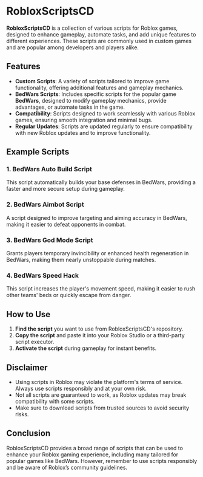 # RobloxScriptsCD

**RobloxScriptsCD** is a collection of various scripts for Roblox games, designed to enhance gameplay, automate tasks, and add unique features to different experiences. These scripts are commonly used in custom games and are popular among developers and players alike.

## Features
- **Custom Scripts**: A variety of scripts tailored to improve game functionality, offering additional features and gameplay mechanics.
- **BedWars Scripts**: Includes specific scripts for the popular game **BedWars**, designed to modify gameplay mechanics, provide advantages, or automate tasks in the game.
- **Compatibility**: Scripts designed to work seamlessly with various Roblox games, ensuring smooth integration and minimal bugs.
- **Regular Updates**: Scripts are updated regularly to ensure compatibility with new Roblox updates and to improve functionality.

## Example Scripts

### 1. **BedWars Auto Build Script**
This script automatically builds your base defenses in BedWars, providing a faster and more secure setup during gameplay.

### 2. **BedWars Aimbot Script**
A script designed to improve targeting and aiming accuracy in BedWars, making it easier to defeat opponents in combat.

### 3. **BedWars God Mode Script**
Grants players temporary invincibility or enhanced health regeneration in BedWars, making them nearly unstoppable during matches.

### 4. **BedWars Speed Hack**
This script increases the player's movement speed, making it easier to rush other teams' beds or quickly escape from danger.

## How to Use
1. **Find the script** you want to use from RobloxScriptsCD's repository.
2. **Copy the script** and paste it into your Roblox Studio or a third-party script executor.
3. **Activate the script** during gameplay for instant benefits.

## Disclaimer
- Using scripts in Roblox may violate the platform's terms of service. Always use scripts responsibly and at your own risk.
- Not all scripts are guaranteed to work, as Roblox updates may break compatibility with some scripts.
- Make sure to download scripts from trusted sources to avoid security risks.

## Conclusion
RobloxScriptsCD provides a broad range of scripts that can be used to enhance your Roblox gaming experience, including many tailored for popular games like BedWars. However, remember to use scripts responsibly and be aware of Roblox’s community guidelines.
